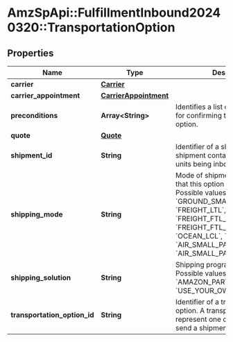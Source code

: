 # AmzSpApi::FulfillmentInbound20240320::TransportationOption

## Properties
Name | Type | Description | Notes
------------ | ------------- | ------------- | -------------
**carrier** | [**Carrier**](Carrier.md) |  | 
**carrier_appointment** | [**CarrierAppointment**](CarrierAppointment.md) |  | [optional] 
**preconditions** | **Array&lt;String&gt;** | Identifies a list of preconditions for confirming the transportation option. | 
**quote** | [**Quote**](Quote.md) |  | [optional] 
**shipment_id** | **String** | Identifier of a shipment. A shipment contains the boxes and units being inbounded. | 
**shipping_mode** | **String** | Mode of shipment transportation that this option will provide.  Possible values: &#x60;GROUND_SMALL_PARCEL&#x60;, &#x60;FREIGHT_LTL&#x60;, &#x60;FREIGHT_FTL_PALLET&#x60;, &#x60;FREIGHT_FTL_NONPALLET&#x60;, &#x60;OCEAN_LCL&#x60;, &#x60;OCEAN_FCL&#x60;, &#x60;AIR_SMALL_PARCEL&#x60;, &#x60;AIR_SMALL_PARCEL_EXPRESS&#x60;. | 
**shipping_solution** | **String** | Shipping program for the option. Possible values: &#x60;AMAZON_PARTNERED_CARRIER&#x60;, &#x60;USE_YOUR_OWN_CARRIER&#x60;. | 
**transportation_option_id** | **String** | Identifier of a transportation option. A transportation option represent one option for how to send a shipment. | 

